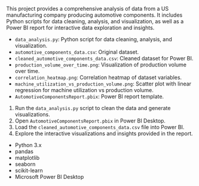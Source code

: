 This project provides a comprehensive analysis of data from a US manufacturing company producing automotive components. It includes Python scripts for data cleaning, analysis, and visualization, as well as a Power BI report for interactive data exploration and insights.

- `data_analysis.py`: Python script for data cleaning, analysis, and visualization.
- `automotive_components_data.csv`: Original dataset.
- `cleaned_automotive_components_data.csv`: Cleaned dataset for Power BI.
- `production_volume_over_time.png`: Visualization of production volume over time.
- `correlation_heatmap.png`: Correlation heatmap of dataset variables.
- `machine_utilization_vs_production_volume.png`: Scatter plot with linear regression for machine utilization vs production volume.
- `AutomotiveComponentsReport.pbix`: Power BI report template.

1. Run the `data_analysis.py` script to clean the data and generate visualizations.
2. Open `AutomotiveComponentsReport.pbix` in Power BI Desktop.
3. Load the `cleaned_automotive_components_data.csv` file into Power BI.
4. Explore the interactive visualizations and insights provided in the report.

- Python 3.x
- pandas
- matplotlib
- seaborn
- scikit-learn
- Microsoft Power BI Desktop
